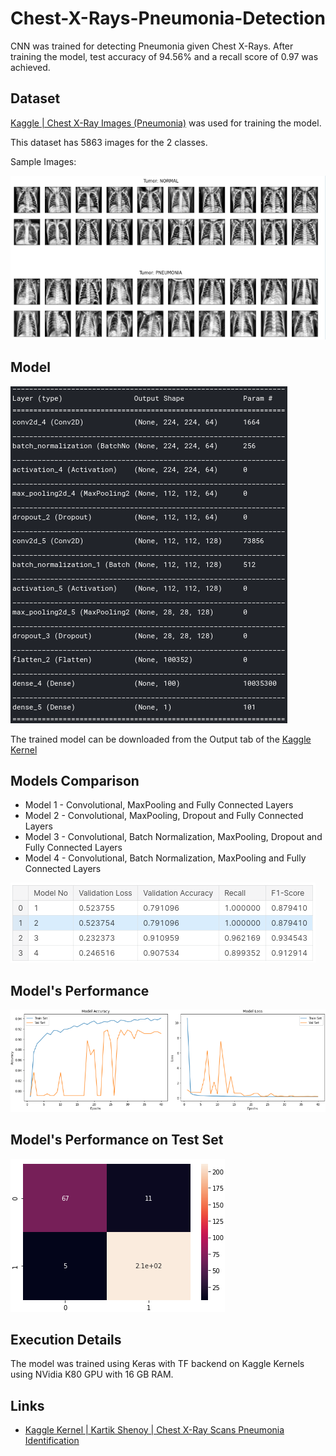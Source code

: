 # Chest-X-Rays-Pneumonia-Detection

CNN was trained for detecting Pneumonia given Chest X-Rays. After training the model, test accuracy of 94.56% and a recall score of 0.97 was achieved.

## Dataset

[Kaggle | Chest X-Ray Images (Pneumonia)](https://www.kaggle.com/paultimothymooney/chest-xray-pneumonia) was used for training the model.

This dataset has 5863 images for the 2 classes.

Sample Images:

<img src='README_Images/Sample Images.png' />

## Model

<img src='README_Images/Model.png' />

The trained model can be downloaded from the Output tab of the [Kaggle Kernel](https://www.kaggle.com/kartik2112/chest-x-ray-scans-pneumonia-identification/output?scriptVersionId=35394324)

## Models Comparison

* Model 1 - Convolutional, MaxPooling and Fully Connected Layers
* Model 2 - Convolutional, MaxPooling, Dropout and Fully Connected Layers
* Model 3 - Convolutional, Batch Normalization, MaxPooling, Dropout and Fully Connected Layers
* Model 4 - Convolutional, Batch Normalization, MaxPooling and Fully Connected Layers

<img src='README_Images/Models Comparison.png' />

## Model's Performance

<img src='README_Images/Learning Curves.png' />

## Model's Performance on Test Set

<img src='README_Images/Confusion Matrix.png' />

## Execution Details

The model was trained using Keras with TF backend on Kaggle Kernels using NVidia K80 GPU with 16 GB RAM.

## Links

* [Kaggle Kernel | Kartik Shenoy | Chest X-Ray Scans Pneumonia Identification](https://www.kaggle.com/kartik2112/chest-x-ray-scans-pneumonia-identification/notebook?scriptVersionId=35394324#Compare-Performances-of-4-Models)
